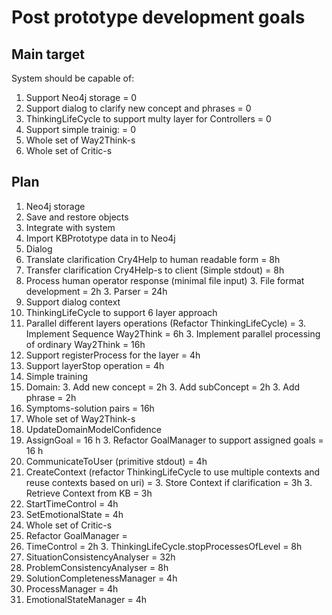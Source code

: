 # Post prototype development goals

## Main target
System should be capable of:

 1. Support Neo4j storage = 0
 1. Support dialog to clarify new concept and phrases = 0
 1. ThinkingLifeCycle to support multy layer for Controllers = 0
 1. Support simple trainig: = 0
 1. Whole set of Way2Think-s
 1. Whole set of Critic-s

## Plan

 1. Neo4j storage
   2. Save and restore objects
   2. Integrate with system
   2. Import KBPrototype data in to Neo4j
 1. Dialog
   2. Translate clarification Cry4Help to human readable form = 8h
   2. Transfer clarification Cry4Help-s to client (Simple stdout) = 8h
   2. Process human operator response (minimal file input)
      3. File format development = 2h
      3. Parser = 24h
   2. Support dialog context
 1. ThinkingLifeCycle to support 6 layer approach
   2. Parallel different layers operations (Refactor ThinkingLifeCycle) =
     3. Implement Sequence Way2Think = 6h
     3. Implement parallel processing of ordinary Way2Think = 16h
   2. Support registerProcess for the layer = 4h
   2. Support layerStop operation = 4h
 1. Simple training
   2. Domain:
     3. Add new concept = 2h
     3. Add subConcept = 2h
     3. Add phrase = 2h
   2. Symptoms-solution pairs = 16h
 1. Whole set of Way2Think-s
   2. UpdateDomainModelConfidence
   2. AssignGoal = 16 h
     3. Refactor GoalManager to support assigned goals = 16 h
   2. CommunicateToUser (primitive stdout) = 4h
   2. CreateContext (refactor ThinkingLifeCycle to use multiple contexts and reuse contexts based on uri) =
     3. Store Context if clarification = 3h
     3. Retrieve Context from KB = 3h
   2. StartTimeControl = 4h
   2. SetEmotionalState = 4h
 1. Whole set of Critic-s
   2. Refactor GoalManager =
   2. TimeControl = 2h
     3. ThinkingLifeCycle.stopProcessesOfLevel = 8h
   2. SituationConsistencyAnalyser = 32h
   2. ProblemConsistencyAnalyser = 8h
   2. SolutionCompletenessManager = 4h
   2. ProcessManager = 4h
   2. EmotionalStateManager = 4h


